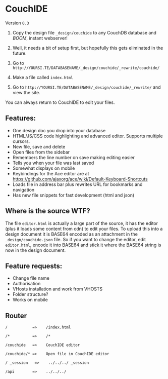 CouchIDE
========
Version `0.3`

1. Copy the design file `_design/couchide` to any CouchDB database and *BOOM*, instant webserver!

2. Well, it needs a bit of setup first, but hopefully this gets eliminated in the future.

3. Go to `http://YOURSI.TE/DATABASENAME/_design/couchide/_rewrite/couchide/`

4. Make a file called `index.html`

5. Go to `http://YOURSI.TE/DATABASENAME/_design/couchide/_rewrite/` and view the site.

You can always return to CouchIDE to edit your files.

Features:
-------------
- One design doc you drop into your database
- HTML/JS/CSS code highlighting and advanced editor. Supports multiple cursors.
- New file, save and delete
- Open files from the sidebar
- Remembers the line number on save making editing easier
- Tells you when your file was last saved
- Somewhat displays on mobile
- Keybindings for the Ace editor are at 
  https://github.com/ajaxorg/ace/wiki/Default-Keyboard-Shortcuts
- Loads file in address bar plus rewrites URL for bookmarks and navigation
- Has new file snippets for fast development (html and json)

Where is the source WTF?
-------------
The file `editor.html` is actually a large part of the source, it has the editor (plus it loads some content from cdn) to edit your files. To upload this into a design document it is BASE64 encoded as an attachment in the `_design/couchide.json` file. So if you want to change the editor, edit `editor.html`, encode it into BASE64 and stick it where the BASE64 string is now in the design document.

Feature requests:
-------------
- Change file name
- Authorisation
- VHosts installation and work from VHOSTS
- Folder structure?
- Works on mobile

Router
-------------
`/           =>    /index.html`

`/*          =>    /*`

`/couchide   =>    CouchIDE editor`

`/couchide/* =>    Open file in CouchIDE editor`

`/ _session   =>    ../../../ _session`

`/api        =>    ../../../`
